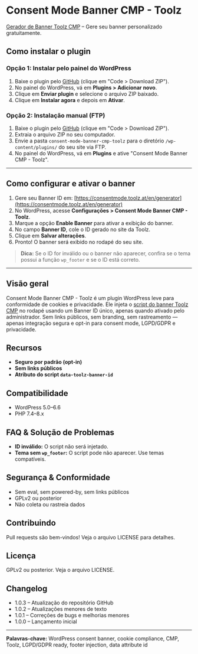 
# Consent Mode Banner CMP - Toolz

[Gerador de Banner Toolz CMP](https://consentmode.toolz.at/en/generator) – Gere seu banner personalizado gratuitamente.

## Como instalar o plugin

### Opção 1: Instalar pelo painel do WordPress
1. Baixe o plugin pelo [GitHub](https://github.com/Toolz-at/consent-mode-banner-cmp-toolz) (clique em "Code > Download ZIP").
2. No painel do WordPress, vá em **Plugins > Adicionar novo**.
3. Clique em **Enviar plugin** e selecione o arquivo ZIP baixado.
4. Clique em **Instalar agora** e depois em **Ativar**.

### Opção 2: Instalação manual (FTP)
1. Baixe o plugin pelo [GitHub](https://github.com/Toolz-at/consent-mode-banner-cmp-toolz) (clique em "Code > Download ZIP").
2. Extraia o arquivo ZIP no seu computador.
3. Envie a pasta `consent-mode-banner-cmp-toolz` para o diretório `/wp-content/plugins/` do seu site via FTP.
4. No painel do WordPress, vá em **Plugins** e ative "Consent Mode Banner CMP - Toolz".

---

## Como configurar e ativar o banner

1. Gere seu Banner ID em: [https://consentmode.toolz.at/en/generator](https://consentmode.toolz.at/en/generator)
2. No WordPress, acesse **Configurações > Consent Mode Banner CMP - Toolz**.
3. Marque a opção **Enable Banner** para ativar a exibição do banner.
4. No campo **Banner ID**, cole o ID gerado no site da Toolz.
5. Clique em **Salvar alterações**.
6. Pronto! O banner será exibido no rodapé do seu site.

> **Dica:** Se o ID for inválido ou o banner não aparecer, confira se o tema possui a função `wp_footer` e se o ID está correto.

---

## Visão geral

Consent Mode Banner CMP - Toolz é um plugin WordPress leve para conformidade de cookies e privacidade. Ele injeta o [script do banner Toolz CMP](https://cdn.toolz.at/banner-cmp.js) no rodapé usando um Banner ID único, apenas quando ativado pelo administrador. Sem links públicos, sem branding, sem rastreamento — apenas integração segura e opt-in para consent mode, LGPD/GDPR e privacidade.

## Recursos

- **Seguro por padrão (opt-in)**
- **Sem links públicos**
- **Atributo do script `data-toolz-banner-id`**

## Compatibilidade

- WordPress 5.0–6.6
- PHP 7.4–8.x

## FAQ & Solução de Problemas

- **ID inválido:** O script não será injetado.
- **Tema sem `wp_footer`:** O script pode não aparecer. Use temas compatíveis.

## Segurança & Conformidade

- Sem eval, sem powered-by, sem links públicos
- GPLv2 ou posterior
- Não coleta ou rastreia dados

## Contribuindo

Pull requests são bem-vindos! Veja o arquivo LICENSE para detalhes.

## Licença

GPLv2 ou posterior. Veja o arquivo LICENSE.

## Changelog

- 1.0.3 – Atualização do repositório GitHub
- 1.0.2 – Atualizações menores de texto
- 1.0.1 – Correções de bugs e melhorias menores
- 1.0.0 – Lançamento inicial

---

**Palavras-chave:** WordPress consent banner, cookie compliance, CMP, Toolz, LGPD/GDPR ready, footer injection, data attribute id
